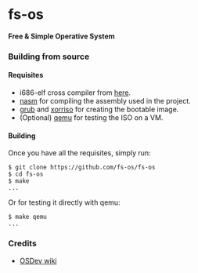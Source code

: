 # fs-os
**Free &amp; Simple Operative System**


### Building from source
#### Requisites
- i686-elf cross compiler from [here](https://github.com/fs-os/cross-compiler).
- [nasm](https://nasm.us) for compiling the assembly used in the project.
- [grub](https://www.gnu.org/software/grub) and [xorriso](https://www.gnu.org/software/xorriso) for creating the bootable image.
- (Optional) [qemu](https://www.qemu.org) for testing the ISO on a VM.

#### Building
Once you have all the requisites, simply run:
```console
$ git clone https://github.com/fs-os/fs-os
$ cd fs-os
$ make
...
```
Or for testing it directly with qemu:
```console
$ make qemu
...
```

### Credits
- [OSDev wiki](https://wiki.osdev.org)
